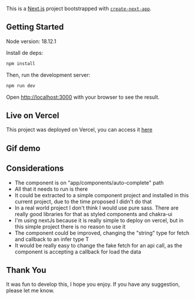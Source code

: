 This is a [Next.js](https://nextjs.org/) project bootstrapped with [`create-next-app`](https://github.com/vercel/next.js/tree/canary/packages/create-next-app).

## Getting Started

Node version: 18.12.1

Install de deps:

```bash
npm install
```

Then, run the development server:

```bash
npm run dev
```

Open [http://localhost:3000](http://localhost:3000) with your browser to see the result.

## Live on Vercel

This project was deployed on Vercel, you can access it [here](https://auto-complete-input.vercel.app/)

## Gif demo

## Considerations
 - The component is on "app/components/auto-complete" path
 - All that it needs to run is there
 - It could be extracted to a simple component project and installed in this current project, due to the time proposed I didn't do that
 - In a real world project I don't think I would use pure sass. There are really good libraries for that as styled components and chakra-ui
 - I'm using nextJs because it is really simple to deploy on vercel, but in this simple project there is no reason to use it
 - The component could be improved, changing the "string" type for fetch and callback to an infer type T
 - It would be really easy to change the fake fetch for an api call, as the component is accepting a callback for load the data

## Thank You
It was fun to develop this, I hope you enjoy. If you have any suggestion, please let me know.
